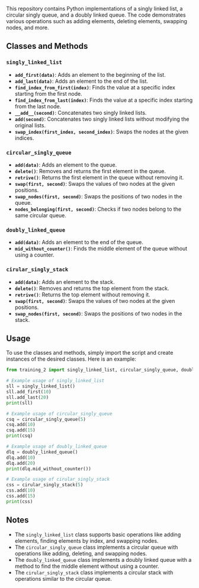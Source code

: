 

This repository contains Python implementations of a singly linked list, a circular singly queue, and a doubly linked queue. The code demonstrates various operations such as adding elements, deleting elements, swapping nodes, and more.

## Classes and Methods

### `singly_linked_list`

- **`add_first(data)`**: Adds an element to the beginning of the list.
- **`add_last(data)`**: Adds an element to the end of the list.
- **`find_index_from_first(index)`**: Finds the value at a specific index starting from the first node.
- **`find_index_from_last(index)`**: Finds the value at a specific index starting from the last node.
- **`__add__(second)`**: Concatenates two singly linked lists.
- **`add(second)`**: Concatenates two singly linked lists without modifying the original lists.
- **`swap_index(first_index, second_index)`**: Swaps the nodes at the given indices.

### `circular_singly_queue`

- **`add(data)`**: Adds an element to the queue.
- **`delete()`**: Removes and returns the first element in the queue.
- **`retrive()`**: Returns the first element in the queue without removing it.
- **`swap(first, second)`**: Swaps the values of two nodes at the given positions.
- **`swap_nodes(first, second)`**: Swaps the positions of two nodes in the queue.
- **`nodes_belonging(first, second)`**: Checks if two nodes belong to the same circular queue.

### `doubly_linked_queue`

- **`add(data)`**: Adds an element to the end of the queue.
- **`mid_without_counter()`**: Finds the middle element of the queue without using a counter.

### `cirular_singly_stack`

- **`add(data)`**: Adds an element to the stack.
- **`delete()`**: Removes and returns the top element from the stack.
- **`retrive()`**: Returns the top element without removing it.
- **`swap(first, second)`**: Swaps the values of two nodes at the given positions.
- **`swap_nodes(first, second)`**: Swaps the positions of two nodes in the stack.

## Usage

To use the classes and methods, simply import the script and create instances of the desired classes. Here is an example:

```python
from training_2 import singly_linked_list, circular_singly_queue, doubly_linked_queue, cirular_singly_stack

# Example usage of singly_linked_list
sll = singly_linked_list()
sll.add_first(10)
sll.add_last(20)
print(sll)

# Example usage of circular_singly_queue
csq = circular_singly_queue(5)
csq.add(10)
csq.add(15)
print(csq)

# Example usage of doubly_linked_queue
dlq = doubly_linked_queue()
dlq.add(10)
dlq.add(20)
print(dlq.mid_without_counter())

# Example usage of cirular_singly_stack
css = cirular_singly_stack(5)
css.add(10)
css.add(15)
print(css)
```

## Notes

- The `singly_linked_list` class supports basic operations like adding elements, finding elements by index, and swapping nodes.
- The `circular_singly_queue` class implements a circular queue with operations like adding, deleting, and swapping nodes.
- The `doubly_linked_queue` class implements a doubly linked queue with a method to find the middle element without using a counter.
- The `cirular_singly_stack` class implements a circular stack with operations similar to the circular queue.
